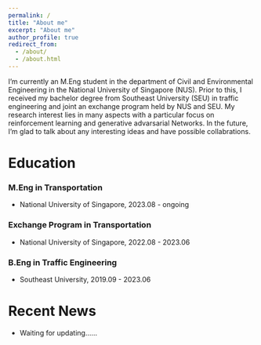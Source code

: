 ```yaml
---
permalink: /
title: "About me"
excerpt: "About me"
author_profile: true
redirect_from: 
  - /about/
  - /about.html
---
```


<!-- 
<p align="center">
  <img src="https://gitxuy.github.io//files/XuY.jpg?raw=true" alt="Photo" style="width: 450px;"/>
</p>
-->

I’m currently an M.Eng student in the department of Civil and Environmental Engineering in the National University of Singapore (NUS). Prior to this, I received my bachelor degree from Southeast University (SEU) in traffic engineering and joint an exchange program held by NUS and SEU. My research interest lies in many aspects with a particular focus on reinforcement learning and generative advarsarial Networks. In the future, I’m glad to talk about any interesting ideas and have possible collabrations.

# Education

### M.Eng in Transportation
+ National University of Singapore, 2023.08 - ongoing

### Exchange Program in Transportation
+ National University of Singapore, 2022.08 - 2023.06

### B.Eng in Traffic Engineering
+ Southeast University, 2019.09 - 2023.06


# Recent News
* Waiting for updating......
